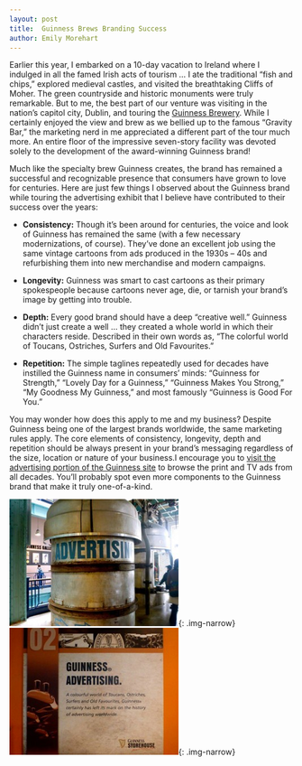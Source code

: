```yaml
---
layout: post
title:  Guinness Brews Branding Success
author: Emily Morehart
---
```


Earlier this year, I embarked on a 10-day vacation to Ireland where I indulged in all the famed Irish acts of tourism … I ate the traditional “fish and chips,” explored medieval castles, and visited the breathtaking Cliffs of Moher. The green countryside and historic monuments were truly remarkable. But to me, the best part of our venture was visiting in the nation’s capitol city, Dublin, and touring the [Guinness Brewery](http://www.guinness-storehouse.com/en/Index.aspx). While I certainly enjoyed the view and brew as we bellied up to the famous “Gravity Bar,” the marketing nerd in me appreciated a different part of the tour much more. An entire floor of the impressive seven-story facility was devoted solely to the development of the award-winning Guinness brand!

Much like the specialty brew Guinness creates, the brand has remained a successful and recognizable presence that consumers have grown to love for centuries. Here are just few things I observed about the Guinness brand while touring the advertising exhibit that I believe have contributed to their success over the years:

- **Consistency:** Though it’s been around for centuries, the voice and look of Guinness has remained the same (with a few necessary modernizations, of course). They’ve done an excellent job using the same vintage cartoons from ads produced in the 1930s – 40s and refurbishing them into new merchandise and modern campaigns.

- **Longevity:** Guinness was smart to cast cartoons as their primary spokespeople because cartoons never age, die, or tarnish your brand’s image by getting into trouble.

- **Depth:** Every good brand should have a deep “creative well.” Guinness didn’t just create a well … they created a whole world in which their characters reside. Described in their own words as, “The colorful world of Toucans, Ostriches, Surfers and Old Favourites.”

- **Repetition:** The simple taglines repeatedly used for decades have instilled the Guinness name in consumers’ minds: “Guinness for Strength,” “Lovely Day for a Guinness,” “Guinness Makes You Strong,” “My Goodness My Guinness,” and most famously “Guinness is Good For You.”

You may wonder how does this apply to me and my business? Despite Guinness being one of the largest brands worldwide, the same marketing rules apply. The core elements of consistency, longevity, depth and repetition should be always present in your brand’s messaging regardless of the size, location or nature of your business.I encourage you to [visit the advertising portion of the Guinness site](http://www.guinness-storehouse.com/en/Advertisements.aspx?tid=4&decade=1930) to browse the print and TV ads from all decades. You’ll probably spot even more components to the Guinness brand that make it truly one-of-a-kind.

![](/img/545126_982948636603_1763785750_n-300x225.jpg){: .img-narrow}
![](/img/539633_982948671533_1886215955_n-300x225.jpg){: .img-narrow}
